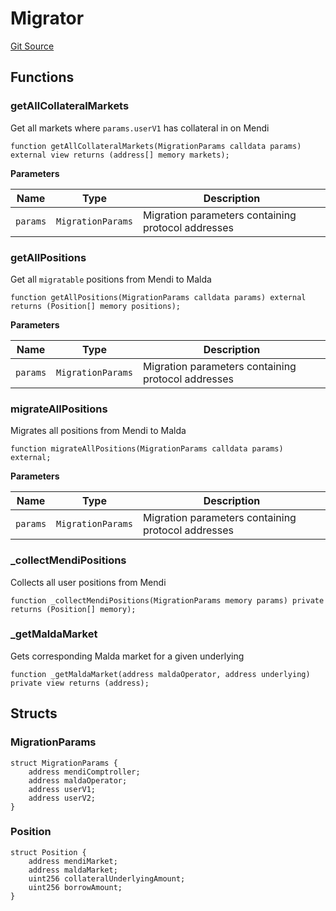 # Migrator
[Git Source](https://github.com/malda-protocol/malda-lending/blob/157d7bccdcadcb7388d89b00ec47106a82e67e78/src\migration\Migrator.sol)


## Functions
### getAllCollateralMarkets

Get all markets where `params.userV1` has collateral in on Mendi


```solidity
function getAllCollateralMarkets(MigrationParams calldata params) external view returns (address[] memory markets);
```
**Parameters**

|Name|Type|Description|
|----|----|-----------|
|`params`|`MigrationParams`|Migration parameters containing protocol addresses|


### getAllPositions

Get all `migratable` positions from Mendi to Malda


```solidity
function getAllPositions(MigrationParams calldata params) external returns (Position[] memory positions);
```
**Parameters**

|Name|Type|Description|
|----|----|-----------|
|`params`|`MigrationParams`|Migration parameters containing protocol addresses|


### migrateAllPositions

Migrates all positions from Mendi to Malda


```solidity
function migrateAllPositions(MigrationParams calldata params) external;
```
**Parameters**

|Name|Type|Description|
|----|----|-----------|
|`params`|`MigrationParams`|Migration parameters containing protocol addresses|


### _collectMendiPositions

Collects all user positions from Mendi


```solidity
function _collectMendiPositions(MigrationParams memory params) private returns (Position[] memory);
```

### _getMaldaMarket

Gets corresponding Malda market for a given underlying


```solidity
function _getMaldaMarket(address maldaOperator, address underlying) private view returns (address);
```

## Structs
### MigrationParams

```solidity
struct MigrationParams {
    address mendiComptroller;
    address maldaOperator;
    address userV1;
    address userV2;
}
```

### Position

```solidity
struct Position {
    address mendiMarket;
    address maldaMarket;
    uint256 collateralUnderlyingAmount;
    uint256 borrowAmount;
}
```

